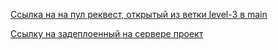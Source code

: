 [Ссылка на на пул реквест, открытый из ветки level-3 в main](https://github.com/alexandrinka/movies-explorer-frontend/pull/2)


[Ссылку на задеплоенный на сервере проект](https://dimplomalexa.nomoredomainsrocks.ru/movies)
